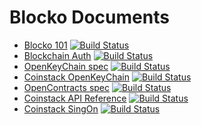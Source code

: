 # Blocko Documents
* [Blocko 101](https://blockodoc.github.io/blocko101/) [![Build Status](https://travis-ci.org/blockodoc/blocko101.svg?branch=master)](https://travis-ci.org/blockodoc/blocko101)
* [Blockchain Auth](https://blockodoc.github.io/blockchainauth/) [![Build Status](https://travis-ci.org/blockodoc/blockchainauth.svg?branch=master)](https://travis-ci.org/blockodoc/blockchainauth)
* [OpenKeyChain spec](https://blockodoc.github.io/openkeychain-spec/) [![Build Status](https://travis-ci.org/blockodoc/openkeychain-spec.svg?branch=master)](https://travis-ci.org/blockodoc/openkeychain-spec)
* [Coinstack OpenKeyChain](https://blockodoc.github.io/coinstack-openkeychain/) [![Build Status](https://travis-ci.org/blockodoc/coinstack-openkeychain.svg?branch=master)](https://travis-ci.org/blockodoc/coinstack-openkeychain)
* [OpenContracts spec](https://blockodoc.github.io/opencontracts-spec/) [![Build Status](https://travis-ci.org/blockodoc/opencontracts-spec.svg?branch=master)](https://travis-ci.org/blockodoc/opencontracts-spec)
* [Coinstack API Reference](https://blockodoc.github.io/coinstack-api-reference/) [![Build Status](https://travis-ci.org/blockodoc/coinstack-api-reference.svg?branch=master)](https://travis-ci.org/blockodoc/coinstack-api-reference)
* [Coinstack SingOn](https://blockodoc.github.io/coinstack-signon/) [![Build Status](https://travis-ci.org/blockodoc/coinstack-signon.svg?branch=master)](https://travis-ci.org/blockodoc/coinstack-signon)
